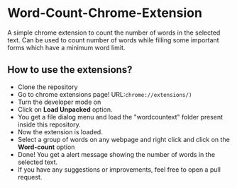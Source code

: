 # Word-Count-Chrome-Extension
A simple chrome extension to count the number of words in the selected text.
Can be used to count number of words while filling some important forms which have a minimum word limit.

## How to use the extensions?
* Clone the repository
* Go to chrome extensions page! URL:`chrome://extensions/)`
* Turn the developer mode on
* Click on **Load Unpacked** option.
* You get a file dialog menu and load the "wordcountext" folder present inside this repository.
* Now the extension is loaded.
* Select a group of words on any webpage and right click and click on the **Word-count** option
* Done! You get a alert message showing the number of words in the selected text.
* If you have any suggestions or improvements, feel free to open a pull request.